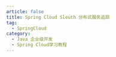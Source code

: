 ```yaml
---
article: false
title: Spring Cloud Sleuth 分布式服务追踪
tag:
  - SpringCloud
category:
  - Java 企业级开发
  - Spring Cloud学习教程
---
```


